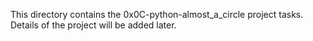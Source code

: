 This directory contains the 0x0C-python-almost_a_circle project tasks.
Details of the project will be added later.
